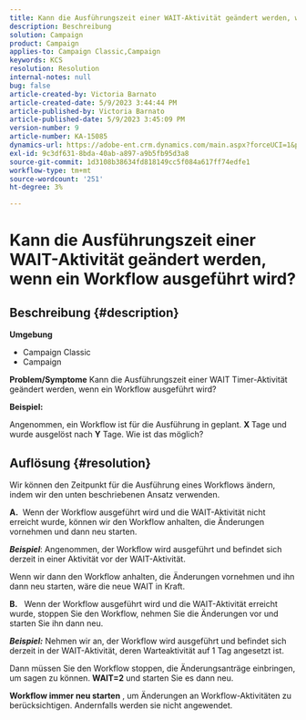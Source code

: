```yaml
---
title: Kann die Ausführungszeit einer WAIT-Aktivität geändert werden, wenn ein Workflow ausgeführt wird?
description: Beschreibung
solution: Campaign
product: Campaign
applies-to: Campaign Classic,Campaign
keywords: KCS
resolution: Resolution
internal-notes: null
bug: false
article-created-by: Victoria Barnato
article-created-date: 5/9/2023 3:44:44 PM
article-published-by: Victoria Barnato
article-published-date: 5/9/2023 3:45:09 PM
version-number: 9
article-number: KA-15085
dynamics-url: https://adobe-ent.crm.dynamics.com/main.aspx?forceUCI=1&pagetype=entityrecord&etn=knowledgearticle&id=86dea067-80ee-ed11-8849-6045bd0065b6
exl-id: 9c3df631-8bda-40ab-a897-a9b5fb95d3a8
source-git-commit: 1d3108b38634fd818149cc5f084a617ff74edfe1
workflow-type: tm+mt
source-wordcount: '251'
ht-degree: 3%

---
```


# Kann die Ausführungszeit einer WAIT-Aktivität geändert werden, wenn ein Workflow ausgeführt wird?

## Beschreibung {#description}

<b>Umgebung</b>
- Campaign Classic
- Campaign


<b>Problem/Symptome</b>
Kann die Ausführungszeit einer WAIT Timer-Aktivität geändert werden, wenn ein Workflow ausgeführt wird?

<b>Beispiel:</b>

Angenommen, ein Workflow ist für die Ausführung in geplant. <b>X </b>Tage und wurde ausgelöst nach <b>Y</b> Tage. Wie ist das möglich?




## Auflösung {#resolution}


Wir können den Zeitpunkt für die Ausführung eines Workflows ändern, indem wir den unten beschriebenen Ansatz verwenden.

<b>A.</b>  Wenn der Workflow ausgeführt wird und die WAIT-Aktivität nicht erreicht wurde, können wir den Workflow anhalten, die Änderungen vornehmen und dann neu starten.

<b>*Beispiel</b>*: Angenommen, der Workflow wird ausgeführt und befindet sich derzeit in einer Aktivität vor der WAIT-Aktivität.

Wenn wir dann den Workflow anhalten, die Änderungen vornehmen und ihn dann neu starten, wäre die neue WAIT in Kraft.

<b>B.</b>   Wenn der Workflow ausgeführt wird und die WAIT-Aktivität erreicht wurde, stoppen Sie den Workflow, nehmen Sie die Änderungen vor und starten Sie ihn dann neu.

<b>*Beispiel:</b>* Nehmen wir an, der Workflow wird ausgeführt und befindet sich derzeit in der WAIT-Aktivität, deren Warteaktivität auf 1 Tag angesetzt ist.

Dann müssen Sie den Workflow stoppen, die Änderungsanträge einbringen, um sagen zu können. <b>WAIT=2</b> und starten Sie es dann neu.

<b>Workflow immer neu starten</b> , um Änderungen an Workflow-Aktivitäten zu berücksichtigen. Andernfalls werden sie nicht angewendet.

